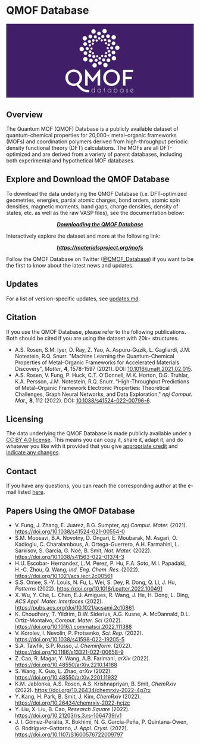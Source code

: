 # QMOF Database

<img src=logo.png>

## Overview
The Quantum MOF (QMOF) Database is a publicly available dataset of quantum-chemical properties for 20,000+ metal–organic frameworks (MOFs) and coordination polymers derived from high-throughput periodic density functional theory (DFT) calculations. The MOFs are all DFT-optimized and are derived from a variety of parent databases, including both experimental and hypothetical MOF databases.

## Explore and Download the QMOF Database

To download the data underlying the QMOF Database (i.e. DFT-optimized geometries, energies, partial atomic charges, bond orders, atomic spin densities, magnetic moments, band gaps, charge densities, density of states, etc. as well as the raw VASP files), see the documentation below:
<p align="center">
  <a href="https://materialsproject.gitbook.io/materials-project-public-docs/methodology/mof-explorer/downloading-the-data"><b><i>Downloading the QMOF Database</i></b></a>
</p>

Interactively explore the dataset and more at the following link:
<p align="center">
  <a href="https://materialsproject.org/mofs"><b><i>https://materialsproject.org/mofs</i></b></a>
</p>

Follow the QMOF Database on Twitter ([@QMOF_Database](https://twitter.com/QMOF_Database)) if you want to be the first to know about the latest news and updates.

## Updates
For a list of version-specific updates, see [updates.md](https://github.com/arosen93/QMOF/blob/main/updates.md).

## Citation
If you use the QMOF Database, please refer to the following publications. Both should be cited if you are using the dataset with 20k+ structures.

* A.S. Rosen, S.M. Iyer, D. Ray, Z. Yao, A. Aspuru-Guzik, L. Gagliardi, J.M. Notestein, R.Q. Snurr. "Machine Learning the Quantum-Chemical Properties of Metal–Organic Frameworks for Accelerated Materials Discovery", *Matter*, **4**, 1578-1597 (2021). DOI: [10.1016/j.matt.2021.02.015](https://doi.org/10.1016/j.matt.2021.02.015).
* A.S. Rosen, V. Fung, P. Huck, C.T. O'Donnell, M.K. Horton, D.G. Truhlar, K.A. Persson, J.M. Notestein, R.Q. Snurr. "High-Throughput Predictions of Metal–Organic Framework Electronic Properties: Theoretical Challenges, Graph Neural Networks, and Data Exploration," *npj Comput. Mat.,* **8**, 112 (2022). DOI: [10.1038/s41524-022-00796-6](https://doi.org/10.1038/s41524-022-00796-6).

## Licensing
The data underlying the QMOF Database is made publicly available under a [CC BY 4.0 license](https://creativecommons.org/licenses/by/4.0/). This means you can copy it, share it, adapt it, and do whatever you like with it provided that you give [appropriate credit](https://wiki.creativecommons.org/wiki/License_Versions#Detailed_attribution_comparison_chart) and [indicate any changes](https://wiki.creativecommons.org/wiki/License_Versions#Modifications_and_adaptations_must_be_marked_as_such).

## Contact
If you have any questions, you can reach the corresponding author at the e-mail listed [here](https://asrosen.com/contact).

## Papers Using the QMOF Database
- V. Fung, J. Zhang, E. Juarez, B.G. Sumpter, *npj Comput. Mater.* (2021). https://doi.org/10.1038/s41524-021-00554-0
- S.M. Moosavi, B.A. Novotny, D. Ongari, E. Moubarak, M. Asgari, O. Kadioglu, C. Charalambous, A. Ortega-Guerrero, A.H. Farmahini, L. Sarkisov, S. Garcia, G. Noé, B. Smit, *Nat. Mater.* (2022). https://doi.org/10.1038/s41563-022-01374-3
- H.U. Escobar- Hernandez, L.M. Perez, P. Hu, F.A. Soto, M.I. Papadaki, H.-C. Zhou, Q. Wang, *Ind. Eng. Chem. Res.* (2022). https://doi.org/10.1021/acs.iecr.2c00561
- S.S. Omee, S.-Y. Louis, N. Fu, L. Wei, S. Dey, R. Dong, Q. Li, J. Hu, *Patterns* (2022). https://doi.org/10.1016/j.patter.2022.100491
- X. Wu, Y. Che, L. Chen, E.J. Amigues, R. Wang, J. He, H. Dong, L. Ding, *ACS Appl. Mater. Interfaces* (2022). https://pubs.acs.org/doi/10.1021/acsami.2c10861.
- K. Choudhary, T. Yildrim, D.W. Siderius, A.G. Kusne, A. McDannald, D.L. Ortiz-Montalvo, *Comput. Mater. Sci* (2022). https://doi.org/10.1016/j.commatsci.2022.111388
- V. Korolev, I. Nevolin, P. Protsenko, *Sci. Rep.* (2022). https://doi.org/10.1038/s41598-022-19205-5
- S.A. Tawfik, S.P. Russo, *J. Cheminform.* (2022). https://doi.org/10.1186/s13321-022-00658-9
- Z. Cao, R. Magar, Y. Wang, A.B. Farimani, *arXiv* (2022). 
https://doi.org/10.48550/arXiv.2210.14188
- S. Wang, X. Guo, L. Zhao, *arXiv* (2022). 
https://doi.org/10.48550/arXiv.2201.11932
- K.M. Jablonka, A.S. Rosen, A.S. Krishnapriyan, B. Smit, *ChemRxiv* (2022). https://doi.org/10.26434/chemrxiv-2022-4g7rx
- Y. Kang, H. Park, B. Smit, J. Kim, *ChemRxiv* (2022). https://doi.org/10.26434/chemrxiv-2022-hcjzc
- Y. Liu, X. Liu, B. Cao, *Research Square* (2022). https://doi.org/10.21203/rs.3.rs-1064739/v1
- J. I. Gómez-Peralta, X. Bokhimi, N. G. García-Peña, P. Quintana-Owen, G. Rodríguez-Gattorno, *J. Appl. Cryst.* (2022). https://doi.org/10.1107/S1600576722009797
